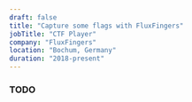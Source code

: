 ```yaml
---
draft: false
title: "Capture some flags with FluxFingers"
jobTitle: "CTF Player"
company: "FluxFingers"
location: "Bochum, Germany"
duration: "2018-present"
---
```


### TODO
